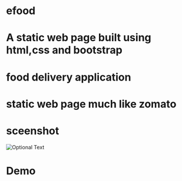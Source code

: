 # efood

# A static web page built using html,css and bootstrap

# food delivery application

# static web page much like zomato

# sceenshot

![Optional Text](./1.png)

# Demo
